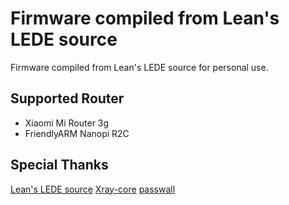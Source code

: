 # Firmware compiled from Lean's LEDE source
Firmware compiled from Lean's LEDE source for personal use.

## Supported Router
* Xiaomi Mi Router 3g
* FriendlyARM Nanopi R2C

## Special Thanks
[Lean's LEDE source](https://github.com/coolsnowwolf/lede)
[Xray-core](https://github.com/XTLS/Xray-core)
[passwall](https://github.com/xiaorouji/openwrt-passwall)


